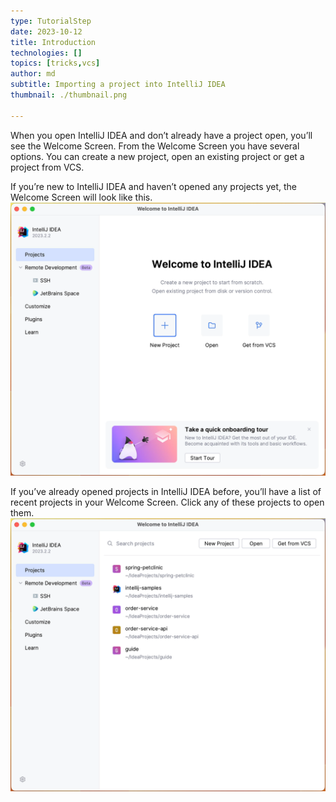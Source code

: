```yaml
---
type: TutorialStep
date: 2023-10-12
title: Introduction
technologies: []
topics: [tricks,vcs]
author: md
subtitle: Importing a project into IntelliJ IDEA
thumbnail: ./thumbnail.png

---
```


When you open IntelliJ IDEA and don’t already have a project open, you’ll see the Welcome Screen. From the Welcome Screen you have several options. You can create a new project, open an existing project or get a project from VCS.

If you’re new to IntelliJ IDEA and haven’t opened any projects yet, the Welcome Screen will look like this.
![Welcome Screen - New](welcome-screen.png)

If you’ve already opened projects in IntelliJ IDEA before, you’ll have a list of recent projects in your Welcome Screen. Click any of these projects to open them.
![Welcome Screen - Recent projects](welcome-screen-recent.png)